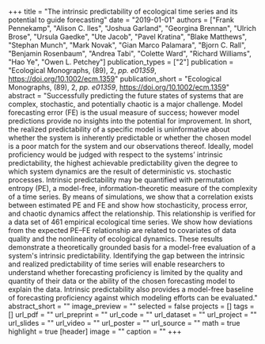+++
title = "The intrinsic predictability of ecological time series and its potential to guide forecasting"
date = "2019-01-01"
authors = ["Frank Pennekamp", "Alison C. Iles", "Joshua Garland", "Georgina Brennan", "Ulrich Brose", "Ursula Gaedke", "Ute Jacob", "Pavel Kratina", "Blake Matthews", "Stephan Munch", "Mark Novak", "Gian Marco Palamara", "Bjorn C. Rall", "Benjamin Rosenbaum", "Andrea Tabi", "Colette Ward", "Richard Williams", "Hao Ye", "Owen L. Petchey"]
publication_types = ["2"]
publication = "Ecological Monographs, (89), 2, _pp. e01359_, https://doi.org/10.1002/ecm.1359"
publication_short = "Ecological Monographs, (89), 2, _pp. e01359_, https://doi.org/10.1002/ecm.1359"
abstract = "Successfully predicting the future states of systems that are complex, stochastic, and potentially chaotic is a major challenge. Model forecasting error (FE) is the usual measure of success; however model predictions provide no insights into the potential for improvement. In short, the realized predictability of a specific model is uninformative about whether the system is inherently predictable or whether the chosen model is a poor match for the system and our observations thereof. Ideally, model proficiency would be judged with respect to the systems’ intrinsic predictability, the highest achievable predictability given the degree to which system dynamics are the result of deterministic vs. stochastic processes. Intrinsic predictability may be quantified with permutation entropy (PE), a model-free, information-theoretic measure of the complexity of a time series. By means of simulations, we show that a correlation exists between estimated PE and FE and show how stochasticity, process error, and chaotic dynamics affect the relationship. This relationship is verified for a data set of 461 empirical ecological time series. We show how deviations from the expected PE–FE relationship are related to covariates of data quality and the nonlinearity of ecological dynamics. These results demonstrate a theoretically grounded basis for a model-free evaluation of a system's intrinsic predictability. Identifying the gap between the intrinsic and realized predictability of time series will enable researchers to understand whether forecasting proficiency is limited by the quality and quantity of their data or the ability of the chosen forecasting model to explain the data. Intrinsic predictability also provides a model-free baseline of forecasting proficiency against which modeling efforts can be evaluated."
abstract_short = ""
image_preview = ""
selected = false
projects = []
tags = []
url_pdf = ""
url_preprint = ""
url_code = ""
url_dataset = ""
url_project = ""
url_slides = ""
url_video = ""
url_poster = ""
url_source = ""
math = true
highlight = true
[header]
image = ""
caption = ""
+++
